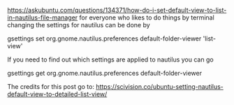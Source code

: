 https://askubuntu.com/questions/134371/how-do-i-set-default-view-to-list-in-nautilus-file-manager
for everyone who likes to do things by terminal changing the settings for nautilus can be done by

gsettings set org.gnome.nautilus.preferences default-folder-viewer 'list-view'

If you need to find out which settings are applied to nautilus you can go

gsettings get org.gnome.nautilus.preferences default-folder-viewer

The credits for this post go to: https://scivision.co/ubuntu-setting-nautilus-default-view-to-detailed-list-view/

